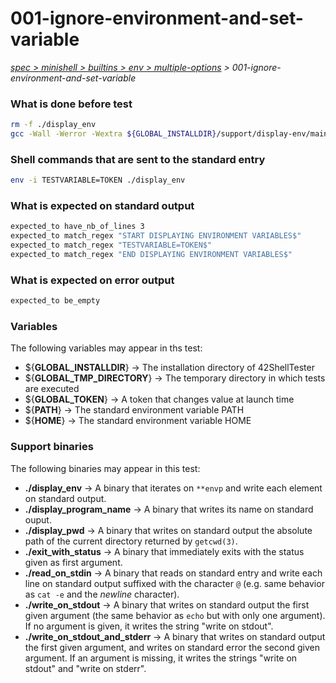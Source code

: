 # 001-ignore-environment-and-set-variable

*[spec > minishell > builtins > env > multiple-options](..) > 001-ignore-environment-and-set-variable*

### What is done before test

```bash
rm -f ./display_env
gcc -Wall -Werror -Wextra ${GLOBAL_INSTALLDIR}/support/display-env/main.c -o ./display_env

```

### Shell commands that are sent to the standard entry

```bash
env -i TESTVARIABLE=TOKEN ./display_env

```

### What is expected on standard output

```bash
expected_to have_nb_of_lines 3
expected_to match_regex "START DISPLAYING ENVIRONMENT VARIABLES$"
expected_to match_regex "TESTVARIABLE=TOKEN$"
expected_to match_regex "END DISPLAYING ENVIRONMENT VARIABLES$"

```

### What is expected on error output

```bash
expected_to be_empty
```

### Variables

The following variables may appear in ths test:

* ${**GLOBAL_INSTALLDIR**} -> The installation directory of 42ShellTester
* ${**GLOBAL_TMP_DIRECTORY**} -> The temporary directory in which tests are executed
* ${**GLOBAL_TOKEN**} -> A token that changes value at launch time
* ${**PATH**} -> The standard environment variable PATH
* ${**HOME**} -> The standard environment variable HOME
### Support binaries

The following binaries may appear in this test:


* **./display_env** -> A binary that iterates on `**envp` and write each element on standard output.
* **./display_program_name** -> A binary that writes its name on standard ouput.
* **./display_pwd** -> A binary that writes on standard output the absolute path of the current directory returned by `getcwd(3)`.
* **./exit_with_status** -> A binary that immediately exits with the status given as first argument.
* **./read_on_stdin** -> A binary that reads on standard entry and write each line on standard output suffixed with the character `@` (e.g. same behavior as `cat -e` and the *newline* character).
* **./write_on_stdout** -> A binary that writes on standard output the first given argument (the same behavior as `echo` but with only one argument). If no argument is given, it writes the string "write on stdout".
* **./write_on_stdout_and_stderr** -> A binary that writes on standard output the first given argument, and writes on standard error the second given argument. If an argument is missing, it writes the strings "write on stdout" and "write on stderr".
